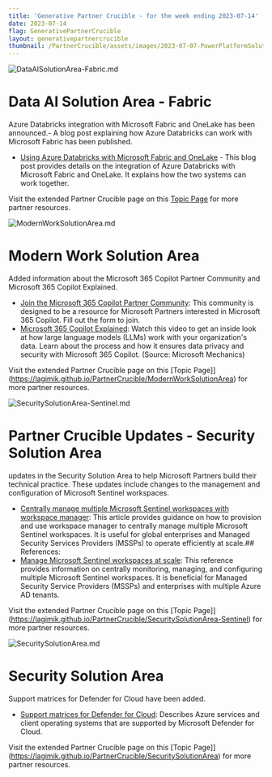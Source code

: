```yaml
---
title: 'Generative Partner Crucible - for the week ending 2023-07-14'
date: 2023-07-14
flag: GenerativePartnerCrucible
layout: generativepartnercrucible
thumbnail: /PartnerCrucible/assets/images/2023-07-07-PowerPlatformSolutionArea.md-image.png
---
```

![ DataAISolutionArea-Fabric.md ]( /PartnerCrucible/assets/images/2023-07-14-DataAISolutionArea-Fabric.md-image.png )

# Data AI Solution Area - Fabric

Azure Databricks integration with Microsoft Fabric and OneLake has been announced.- A blog post explaining how Azure Databricks can work with Microsoft Fabric has been published.

- [Using Azure Databricks with Microsoft Fabric and OneLake](https://blog.fabric.microsoft.com/en-us/blog/using-azure-databricks-with-microsoft-fabric-and-onelake?ft=All%3A) - This blog post provides details on the integration of Azure Databricks with Microsoft Fabric and OneLake. It explains how the two systems can work together.


Visit the extended Partner Crucible page on this [Topic Page](https://lagimik.github.io/PartnerCrucible/DataAISolutionArea-Fabric) for more partner resources.


![ ModernWorkSolutionArea.md ]( /PartnerCrucible/assets/images/2023-07-14-ModernWorkSolutionArea.md-image.png )

# Modern Work Solution Area
Added information about the Microsoft 365 Copilot Partner Community and Microsoft 365 Copilot Explained.
- [Join the Microsoft 365 Copilot Partner Community](https://aka.ms/CopilotPartnerCommunity): This community is designed to be a resource for Microsoft Partners interested in Microsoft 365 Copilot. Fill out the form to join.
- [Microsoft 365 Copilot Explained](https://youtu.be/B2-8wrF9Okc): Watch this video to get an inside look at how large language models (LLMs) work with your organization's data. Learn about the process and how it ensures data privacy and security with Microsoft 365 Copilot. (Source: Microsoft Mechanics)

Visit the extended Partner Crucible page on this [Topic Page]](https://lagimik.github.io/PartnerCrucible/ModernWorkSolutionArea) for more partner resources.

![ SecuritySolutionArea-Sentinel.md ]( /PartnerCrucible/assets/images/2023-07-14-SecuritySolutionArea-Sentinel.md-image.png )
# Partner Crucible Updates - Security Solution Area

updates in the Security Solution Area to help Microsoft Partners build their technical practice. These updates include changes to the management and configuration of Microsoft Sentinel workspaces.

- [Centrally manage multiple Microsoft Sentinel workspaces with workspace manager](https://learn.microsoft.com/en-us/azure/sentinel/workspace-manager): This article provides guidance on how to provision and use workspace manager to centrally manage multiple Microsoft Sentinel workspaces. It is useful for global enterprises and Managed Security Services Providers (MSSPs) to operate efficiently at scale.## References:
- [Manage Microsoft Sentinel workspaces at scale](https://learn.microsoft.com/en-us/azure/lighthouse/how-to/manage-sentinel-workspaces): This reference provides information on centrally monitoring, managing, and configuring multiple Microsoft Sentinel workspaces. It is beneficial for Managed Security Service Providers (MSSPs) and enterprises with multiple Azure AD tenants.

Visit the extended Partner Crucible page on this [Topic Page]](https://lagimik.github.io/PartnerCrucible/SecuritySolutionArea-Sentinel) for more partner resources.

![ SecuritySolutionArea.md ]( /PartnerCrucible/assets/images/2023-07-14-SecuritySolutionArea.md-image.png )

# Security Solution Area
Support matrices for Defender for Cloud have been added.

- [Support matrices for Defender for Cloud](https://learn.microsoft.com/en-us/azure/defender-for-cloud/support-matrix-defender-for-cloud): Describes Azure services and client operating systems that are supported by Microsoft Defender for Cloud.

Visit the extended Partner Crucible page on this [Topic Page]](https://lagimik.github.io/PartnerCrucible/SecuritySolutionArea) for more partner resources.

